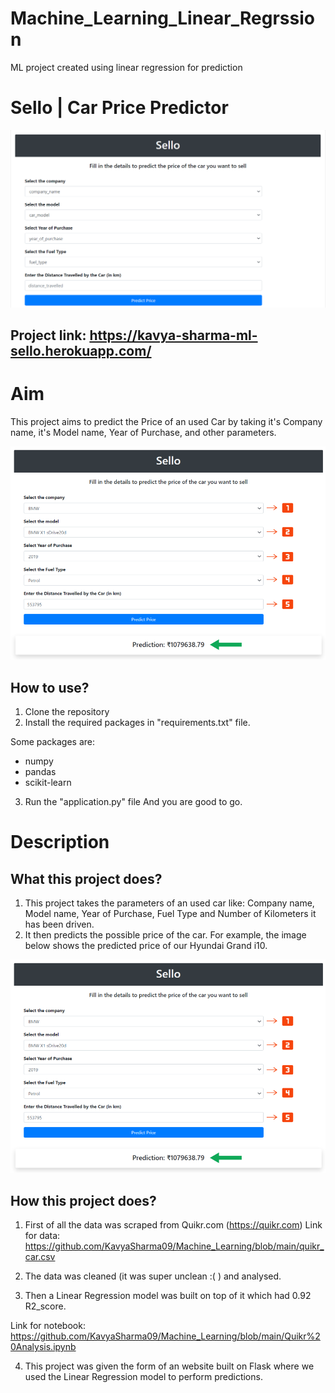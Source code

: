 # Machine_Learning_Linear_Regrssion
ML project created using linear regression for prediction
# Sello | Car Price Predictor


<img src="/demo.png">

## Project link: https://kavya-sharma-ml-sello.herokuapp.com/

# Aim

This project aims to predict the Price of an used Car by taking it's Company name, it's Model name, Year of Purchase, and other parameters.

<img src="/predict.png">

## How to use?

1. Clone the repository
2. Install the required packages in "requirements.txt" file.

Some packages are:
 - numpy 
 - pandas 
 - scikit-learn

3. Run the "application.py" file
And you are good to go. 

# Description

## What this project does?

1. This project takes the parameters of an used car like: Company name, Model name, Year of Purchase, Fuel Type and Number of Kilometers it has been driven.
2. It then predicts the possible price of the car. For example, the image below shows the predicted price of our Hyundai Grand i10. 

<img src="/predict.png">

## How this project does?

1. First of all the data was scraped from Quikr.com (https://quikr.com) 
Link for data: https://github.com/KavyaSharma09/Machine_Learning/blob/main/quikr_car.csv
2. The data was cleaned (it was super unclean :( ) and analysed.

3. Then a Linear Regression model was built on top of it which had 0.92 R2_score.

Link for notebook: https://github.com/KavyaSharma09/Machine_Learning/blob/main/Quikr%20Analysis.ipynb

4. This project was given the form of an website built on Flask where we used the Linear Regression model to perform predictions.
